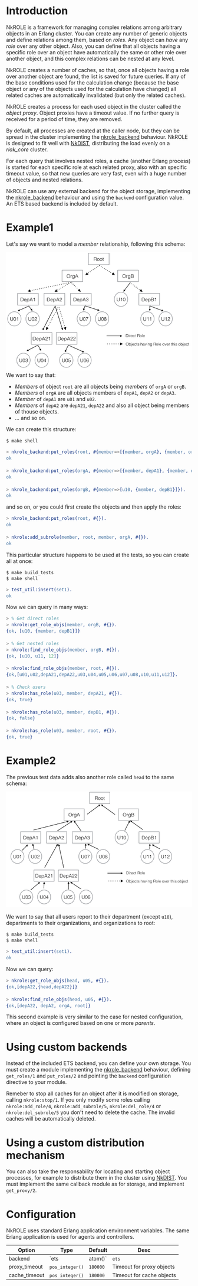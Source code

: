 # Introduction

NkROLE is a framework for managing complex relations among arbitrary objects in an Erlang cluster. You can create any number of generic objects and define relations among them, based on _roles_. Any object can _have_ any _role_ over any other object. Also, you can define that all objects having a specific role over an object have automatically the same or other role over another object, and this complex relations can be nested at any level.

NkROLE creates a number of caches, so that, once all objects having a role over another object are found, the list is saved for future queries. If any of the base conditions used for the calculation change (because the base object or any of the objects used for the calculation have changed) all related caches are automatically invalidated (but only the related caches).

NkROLE creates a process for each used object in the cluster called the _object proxy_. Object proxies have a timeout value. If no further query is received for a period of time, they are removed.

By default, all processes are created at the caller node, but they can be spread in the cluster implementing the [nkrole_backend](src/nkrole_backend.erl) behaviour. NkROLE is designed to fit well with [NkDIST](https://github.com/Nekso/nkdist), distributing the load evenly on a _riak_core_ cluster. 

For each query that involves nested roles, a cache (another Erlang process) is started for each specific role at each related proxy, also with an specific timeout value, so that new queries are very fast, even with a huge number of objects and nested relations.

NkROLE can use any external backend for the object storage, implementing the [nkrole_backend](src/nkrole_backend.erl) behaviour and using the `backend` configuration value. An ETS based backend is included by default.

# Example1

Let's say we want to model a _member_ relationship, following this schema:

![Roles1](test/Roles1.png)
We want to say that:

* _Members_ of object `root` are all objects being _members_ of `orgA` or `orgB`.
* _Members_ of `orgA` are all objects members of `depA1`, `depA2` or `depA3`.
* _Member_ of `depA1` are `u01` and `u02`.
* _Members_ of `depA2` are `depA21`, `depA22` and also all object being members of thouse objects.
* ... and so on.

We can create this structure:
```
$ make shell
```

```erlang
> nkrole_backend:put_roles(root, #{member=>[{member, orgA}, {member, orgB}]}).
ok

> nkrole_backend:put_roles(orgA, #{member=>[{member, depA1}, {member, depA2}, {member, depA3}]}).
ok

> nkrole_backend:put_roles(orgB, #{member=>[u10, {member, depB1}]}).
ok
```

and so on, or you could first create the objects and then apply the roles:
```erlang
> nkrole_backend:put_roles(root, #{}).
ok

> nkrole:add_subrole(member, root, member, orgA, #{}).
ok
```

This particular structure happens to be used at the tests, so you can create all at once:

```
$ make build_tests
$ make shell
```

```erlang
> test_util:insert(set1).
ok
```

Now we can query in many ways:
```erlang
> % Get direct roles
> nkrole:get_role_objs(member, orgB, #{}).
{ok, [u10, {member, depB1}]}

> % Get nested roles
> nkrole:find_role_objs(member, orgB, #{}).
{ok, [u10, u11, 12]}

> nkrole:find_role_objs(member, root, #{}).
{ok,[u01,u02,depA21,depA22,u03,u04,u05,u06,u07,u08,u10,u11,u12]}.

> % Check users
> nkrole:has_role(u03, member, depA21, #{}).
{ok, true}

> nkrole:has_role(u03, member, depB1, #{}).
{ok, false}

> nkrole:has_role(u03, member, root, #{}).
{ok, true}
```


# Example2

The previous test data adds also another role called `head` to the same schema:

![Roles1](test/Roles2.png)

We want to say that all users report to their department (except `u10`), departments to their organizations, and organizations to root:

```
$ make build_tests
$ make shell
```

```erlang
> test_util:insert(set1).
ok
```

Now we can query:
```erlang
> nkrole:get_role_objs(head, u05, #{}).
{ok,[depA22,{head,depA22}]}

> nkrole:find_role_objs(head, u05, #{}).
{ok,[depA22, depA2, orgA, root]}
```

This second example is very similar to the case for nested configuration, where an object is configured based on one or more _parents_.


# Using custom backends

Instead of the included ETS backend, you can define your own storage. You must create a module implementing the [nkrole_backend](src/nkrole_backend.erl) behaviour, defining `get_roles/1` and `put_roles/2` and pointing the `backend` configuration directive to your module.

Remeber to stop all caches for an object after it is modified on storage, calling `nkrole:stop/1`. If you only modify some roles calling `nkrole:add_role/4`, `nkrole:add_subrole/5`, `nkrole:del_role/4` or `nkrole:del_subrole/5` you don't need to delete the cache. The invalid caches will be automatically deleted.


# Using a custom distribution mechanism

You can also take the responsability for locating and starting object processes, for example to distribute them in the cluster using [NkDIST](https://github.com/Nekso/nkdist). You must implement the same callback module as for storage, and implement `get_proxy/2`.



# Configuration

NkROLE uses standard Erlang application environment variables. The same Erlang application is used for agents and controllers. 

Option|Type|Default|Desc
---|---|---|---
backend|`ets|atom()`|`ets`|Backend to use, implementing the nkrole_backend behaviour
proxy_timeout|`pos_integer()`|`180000`|Timeout for proxy objects
cache_timeout|`pos_integer()`|`180000`|Timeout for cache objects
